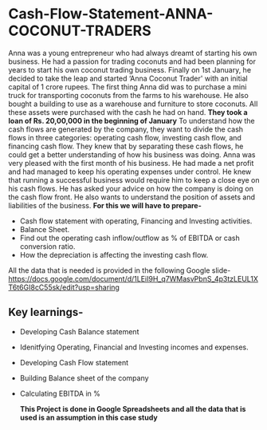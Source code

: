 # Cash-Flow-Statement-ANNA-COCONUT-TRADERS
Anna was a young entrepreneur who had always dreamt of starting his own business.
He had a passion for trading coconuts and had been planning for years to start his own coconut trading business. 
Finally on 1st January, he  decided to take the leap and started ‘Anna Coconut Trader' with an initial capital  of 1 crore rupees.
The first thing Anna did was to purchase a mini truck for transporting coconuts from the farms to his warehouse.
He also bought a building to use as a warehouse and furniture to store coconuts. All these assets were purchased with the cash he had on hand.
**They took a loan of Rs. 20,00,000 in the beginning of January**
To understand how the cash flows are generated by the company, they  want to divide the cash flows in three categories: operating cash flow, investing cash flow, and financing cash flow. 
They knew that by separating these cash flows, he could get a better understanding of how his business was doing. 
Anna was very pleased with the first month of his business. He had made a net profit and had managed to keep his operating expenses under control. 
He knew that running a successful business would require him to keep a close eye on his cash flows. He has asked your advice on how the company is doing on the cash flow front. 
He also wants to understand the position of assets and liabilities of the business.
**For this we will have to prepare-**

* Cash flow statement with operating, Financing and Investing activities.
* Balance Sheet.
* Find out the operating cash inflow/outflow as % of EBITDA  or cash conversion ratio. 
* How the depreciation is affecting the investing cash flow.

All the data that is needed is provided in the following Google slide-
https://docs.google.com/document/d/1LEiI9H_q7WMasvPbnS_4p3tzLEUL1XT6t6GI8cC55sk/edit?usp=sharing

## Key learnings-
* Developing Cash Balance statement
* Idenitfying Operating, Financial and Investing incomes and expenses.
* Developing Cash Flow statement
* Building Balance sheet of the company
* Calculating EBITDA in %

  **This Project is done in Google Spreadsheets and all the data that is used is an assumption in this case study**
